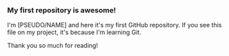 ### My first repository is awesome!

I'm [PSEUDO/NAME] and here it's my first GitHub repository.
If you see this file on my project, it's because I'm learning Git.

Thank you so much for reading!
